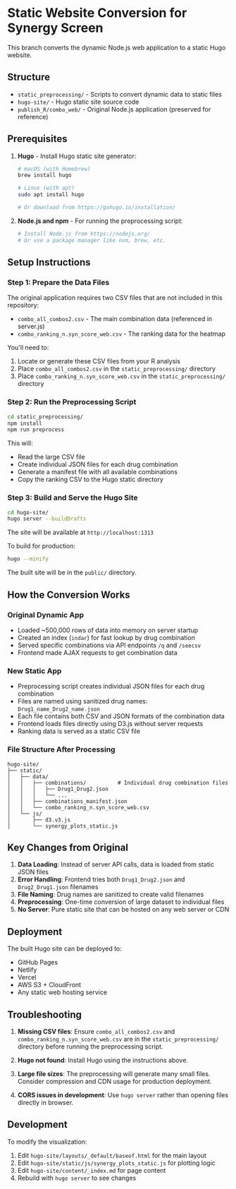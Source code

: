 # Static Website Conversion for Synergy Screen

This branch converts the dynamic Node.js web application to a static Hugo website.

## Structure

- `static_preprocessing/` - Scripts to convert dynamic data to static files
- `hugo-site/` - Hugo static site source code
- `publish_R/combo_web/` - Original Node.js application (preserved for reference)

## Prerequisites

1. **Hugo** - Install Hugo static site generator:
   ```bash
   # macOS (with Homebrew)
   brew install hugo
   
   # Linux (with apt)
   sudo apt install hugo
   
   # Or download from https://gohugo.io/installation/
   ```

2. **Node.js and npm** - For running the preprocessing script:
   ```bash
   # Install Node.js from https://nodejs.org/
   # Or use a package manager like nvm, brew, etc.
   ```

## Setup Instructions

### Step 1: Prepare the Data Files

The original application requires two CSV files that are not included in this repository:
- `combo_all_combos2.csv` - The main combination data (referenced in server.js)
- `combo_ranking_n.syn_score_web.csv` - The ranking data for the heatmap

You'll need to:
1. Locate or generate these CSV files from your R analysis
2. Place `combo_all_combos2.csv` in the `static_preprocessing/` directory
3. Place `combo_ranking_n.syn_score_web.csv` in the `static_preprocessing/` directory

### Step 2: Run the Preprocessing Script

```bash
cd static_preprocessing/
npm install
npm run preprocess
```

This will:
- Read the large CSV file
- Create individual JSON files for each drug combination
- Generate a manifest file with all available combinations
- Copy the ranking CSV to the Hugo static directory

### Step 3: Build and Serve the Hugo Site

```bash
cd hugo-site/
hugo server --buildDrafts
```

The site will be available at `http://localhost:1313`

To build for production:
```bash
hugo --minify
```

The built site will be in the `public/` directory.

## How the Conversion Works

### Original Dynamic App
- Loaded ~500,000 rows of data into memory on server startup
- Created an index (`indar`) for fast lookup by drug combination
- Served specific combinations via API endpoints `/q` and `/seecsv`
- Frontend made AJAX requests to get combination data

### New Static App
- Preprocessing script creates individual JSON files for each drug combination
- Files are named using sanitized drug names: `Drug1_name_Drug2_name.json`
- Each file contains both CSV and JSON formats of the combination data
- Frontend loads files directly using D3.js without server requests
- Ranking data is served as a static CSV file

### File Structure After Processing
```
hugo-site/
├── static/
│   ├── data/
│   │   ├── combinations/          # Individual drug combination files
│   │   │   ├── Drug1_Drug2.json
│   │   │   └── ...
│   │   ├── combinations_manifest.json
│   │   └── combo_ranking_n.syn_score_web.csv
│   └── js/
│       ├── d3.v3.js
│       └── synergy_plots_static.js
```

## Key Changes from Original

1. **Data Loading**: Instead of server API calls, data is loaded from static JSON files
2. **Error Handling**: Frontend tries both `Drug1_Drug2.json` and `Drug2_Drug1.json` filenames
3. **File Naming**: Drug names are sanitized to create valid filenames
4. **Preprocessing**: One-time conversion of large dataset to individual files
5. **No Server**: Pure static site that can be hosted on any web server or CDN

## Deployment

The built Hugo site can be deployed to:
- GitHub Pages
- Netlify
- Vercel  
- AWS S3 + CloudFront
- Any static web hosting service

## Troubleshooting

1. **Missing CSV files**: Ensure `combo_all_combos2.csv` and `combo_ranking_n.syn_score_web.csv` are in the `static_preprocessing/` directory before running the preprocessing script.

2. **Hugo not found**: Install Hugo using the instructions above.

3. **Large file sizes**: The preprocessing will generate many small files. Consider compression and CDN usage for production deployment.

4. **CORS issues in development**: Use `hugo server` rather than opening files directly in browser.

## Development

To modify the visualization:
1. Edit `hugo-site/layouts/_default/baseof.html` for the main layout
2. Edit `hugo-site/static/js/synergy_plots_static.js` for plotting logic
3. Edit `hugo-site/content/_index.md` for page content
4. Rebuild with `hugo server` to see changes
